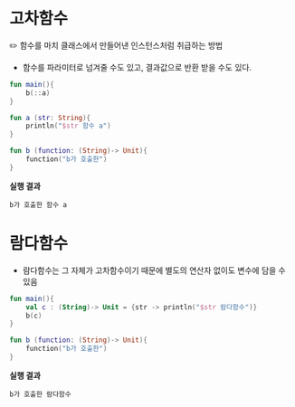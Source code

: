 # 고차함수
✏️ 함수를 마치 클래스에서 만들어낸 인스턴스처럼 취급하는 방법
- 함수를 파라미터로 넘겨줄 수도 있고, 결과값으로 반환 받을 수도 있다.

```kotlin
fun main(){
    b(::a)
}

fun a (str: String){
    println("$str 함수 a")
}

fun b (function: (String)-> Unit){
    function("b가 호출한")
}
```

**실행 결과**
```
b가 호출한 함수 a
```


# 람다함수
- 람다함수는 그 자체가 고차함수이기 때문에 별도의 연산자 없이도 변수에 담을 수 있음

```kotlin
fun main(){
    val c : (String)-> Unit = {str -> println("$str 람다함수")}
    b(c)
}

fun b (function: (String)-> Unit){
    function("b가 호출한")
}
```

**실행 결과**
```
b가 호출한 람다함수
```
